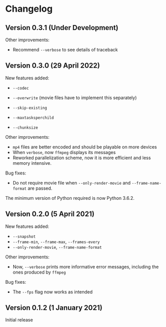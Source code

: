 # Changelog

## Version 0.3.1 (Under Development)

Other improvements:
- Recommend `--verbose` to see details of traceback

## Version 0.3.0 (29 April 2022)

New features added:
- `--codec`
- `--overwrite` (movie files have to implement this separately)
- `--skip-existing`

- `--maxtasksperchild`
- `--chunksize`

Other improvements:
- `mp4` files are better encoded and should be playable on more devices
- When `verbose`, now `ffmpeg` displays its messages
- Reworked parallelization scheme, now it is more efficient and less memory
  intensive.

Bug fixes:
- Do not require movie file when `--only-render-movie` and `--frame-name-format`
  are passed.

The minimum version of Python required is now Python 3.6.2.

## Version 0.2.0 (5 April 2021)

New features added:
- `--snapshot`
- `--frame-min`, `--frame-max`, `--frames-every`
- `--only-render-movie`, `--frame-name-format`

Other improvements:
- Now, `--verbose` prints more informative error messages, including the ones
  produced by `ffmpeg`

Bug fixes:
- The `--fps` flag now works as intended

## Version 0.1.2 (1 January 2021)

Initial release

